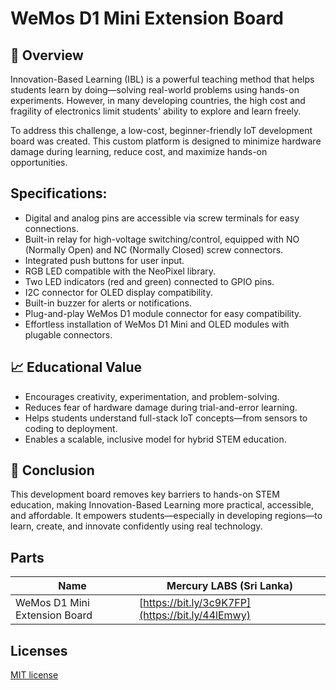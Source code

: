 # WeMos D1 Mini Extension Board

## 🧩 Overview

Innovation-Based Learning (IBL) is a powerful teaching method that helps students learn by doing—solving real-world problems using hands-on experiments. However, in many developing countries, the high cost and fragility of electronics limit students' ability to explore and learn freely.

To address this challenge, a low-cost, beginner-friendly IoT development board was created. This custom platform is designed to minimize hardware damage during learning, reduce cost, and maximize hands-on opportunities.

## Specifications:

- Digital and analog pins are accessible via screw terminals for easy connections.
- Built-in relay for high-voltage switching/control, equipped with NO (Normally Open) and NC (Normally Closed) screw connectors.
- Integrated push buttons for user input.
- RGB LED compatible with the NeoPixel library.
- Two LED indicators (red and green) connected to GPIO pins.
- I2C connector for OLED display compatibility.
- Built-in buzzer for alerts or notifications.
- Plug-and-play WeMos D1 module connector for easy compatibility.
- Effortless installation of WeMos D1 Mini and OLED modules with plugable connectors.

## 📈 Educational Value
- Encourages creativity, experimentation, and problem-solving.
- Reduces fear of hardware damage during trial-and-error learning.
- Helps students understand full-stack IoT concepts—from sensors to coding to deployment.
- Enables a scalable, inclusive model for hybrid STEM education.

## 🧪 Conclusion
This development board removes key barriers to hands-on STEM education, making Innovation-Based Learning more practical, accessible, and affordable. It empowers students—especially in developing regions—to learn, create, and innovate confidently using real technology.

## Parts

|   Name    |  Mercury LABS (Sri Lanka)  |
|   ------- | ------------  |
| WeMos D1 Mini Extension Board | [https://bit.ly/3c9K7FP](https://bit.ly/44lEmwy) |

## Licenses
[MIT license](LICENSE) 
